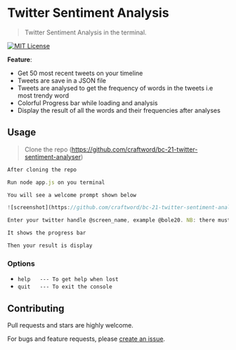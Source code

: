 # Twitter Sentiment Analysis

> Twitter Sentiment Analysis in the terminal.

[![MIT License](https://img.shields.io/badge/license-MIT_License-green.svg?style=flat-square)](https://github.com/craftword/bc-21-twitter-sentiment-analyser/master/LICENSE)



**Feature**:

- Get 50 most recent tweets on your timeline
- Tweets are save in a JSON file
- Tweets are analysed to get the frequency of words in the tweets i.e most trendy word
- Colorful Progress bar while loading and analysis
- Display the result of all the words and their frequencies after analyses 


## Usage

> Clone the repo (https://github.com/craftword/bc-21-twitter-sentiment-analyser)

```javascript
After cloning the repo 

Run node app.js on you terminal 

You will see a welcome prompt shown below

![screenshot](https://github.com/craftword/bc-21-twitter-sentiment-analyser/master/screenshot.png)

Enter your twitter handle @screen_name, example @bole20. NB: there must be @ before the screen name

It shows the progress bar 

Then your result is display 

```
### Options

- `help   --- To get help when lost`
- `quit   --- To exit the console`


## Contributing

Pull requests and stars are highly welcome.

For bugs and feature requests, please [create an issue](https://github.com/craftword/bc-21-twitter-sentiment-analyser).
